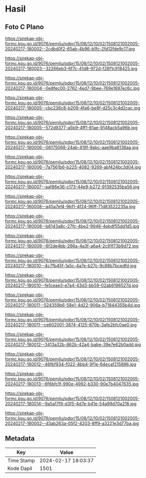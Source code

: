 # Hasil

## Foto C Plano

https://sirekap-obj-formc.kpu.go.id/9076/pemilu/pdpr/15/08/12/10/02/1508121002005-20240217-180002--2cdbd0f2-65ab-4b96-b1fc-2fd12fde9c17.jpg

https://sirekap-obj-formc.kpu.go.id/9076/pemilu/pdpr/15/08/12/10/02/1508121002005-20240217-180003--32266eb3-6f7c-41d8-972d-f26f1c918425.jpg

https://sirekap-obj-formc.kpu.go.id/9076/pemilu/pdpr/15/08/12/10/02/1508121002005-20240217-180004--0e8fec00-2762-4ed7-9bee-769e1697ec6c.jpg

https://sirekap-obj-formc.kpu.go.id/9076/pemilu/pdpr/15/08/12/10/02/1508121002005-20240217-180005--cbc236c8-b209-4fa6-be8f-d25c3c4d2cac.jpg

https://sirekap-obj-formc.kpu.go.id/9076/pemilu/pdpr/15/08/12/10/02/1508121002005-20240217-180005--572d9377-a5b9-4ff1-81ae-9148acb5a96b.jpg

https://sirekap-obj-formc.kpu.go.id/9076/pemilu/pdpr/15/08/12/10/02/1508121002005-20240217-180006--06175068-24ab-419f-9abc-aae9ba8138aa.jpg

https://sirekap-obj-formc.kpu.go.id/9076/pemilu/pdpr/15/08/12/10/02/1508121002005-20240217-180006--7a7561b6-b225-4082-9269-abf424bc3d04.jpg

https://sirekap-obj-formc.kpu.go.id/9076/pemilu/pdpr/15/08/12/10/02/1508121002005-20240217-180007--aaf86e36-c173-44e9-b272-91392535ba56.jpg

https://sirekap-obj-formc.kpu.go.id/9076/pemilu/pdpr/15/08/12/10/02/1508121002005-20240217-180008--a45a7ef4-9b11-4f24-96ff-71d83522235a.jpg

https://sirekap-obj-formc.kpu.go.id/9076/pemilu/pdpr/15/08/12/10/02/1508121002005-20240217-180008--b6143a8c-27fc-4be2-9946-4ebdf55dd1d5.jpg

https://sirekap-obj-formc.kpu.go.id/9076/pemilu/pdpr/15/08/12/10/02/1508121002005-20240217-180009--6f2de4bb-266a-4a3f-a6a4-2c91f73b9d72.jpg

https://sirekap-obj-formc.kpu.go.id/9076/pemilu/pdpr/15/08/12/10/02/1508121002005-20240217-180010--4c7fb45f-1a5c-4a7e-b27c-9c88b7bcedfd.jpg

https://sirekap-obj-formc.kpu.go.id/9076/pemilu/pdpr/15/08/12/10/02/1508121002005-20240217-180010--fe1ceae3-e7a4-43d3-bb59-02ab6196527d.jpg

https://sirekap-obj-formc.kpu.go.id/9076/pemilu/pdpr/15/08/12/10/02/1508121002005-20240217-180011--524359b6-58e1-4d22-906a-b71844355b4d.jpg

https://sirekap-obj-formc.kpu.go.id/9076/pemilu/pdpr/15/08/12/10/02/1508121002005-20240217-180011--ce602001-3874-4125-870b-3afe2bfc0ae0.jpg

https://sirekap-obj-formc.kpu.go.id/9076/pemilu/pdpr/15/08/12/10/02/1508121002005-20240217-180012--3413a32b-862b-42a4-babe-39e7e62b0add.jpg

https://sirekap-obj-formc.kpu.go.id/9076/pemilu/pdpr/15/08/12/10/02/1508121002005-20240217-180012--46fbf934-f022-4bb4-9f1e-64ecaf215886.jpg

https://sirekap-obj-formc.kpu.go.id/9076/pemilu/pdpr/15/08/12/10/02/1508121002005-20240217-180013--6f6bfc1f-990e-4992-b330-90e7b4047635.jpg

https://sirekap-obj-formc.kpu.go.id/9076/pemilu/pdpr/15/08/12/10/02/1508121002005-20240217-180014--9a5a17f9-d3f5-4d7e-b41e-54a99d70a218.jpg

https://sirekap-obj-formc.kpu.go.id/9076/pemilu/pdpr/15/08/12/10/02/1508121002005-20240217-180002--d3ab263a-05f2-4203-8ff9-a3221e3d77ba.jpg


## Metadata

| Key        | Value               |
| ---------- | ------------------- |
| Time Stamp | 2024-02-17 18:03:37 |
| Kode Dapil | 1501                |



